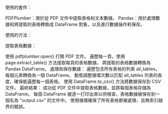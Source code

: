 使用的套件：

PDFPlumber：用於從 PDF 文件中提取表格和文本數據。
Pandas：用於處理數據和將提取的表格轉換成 DataFrame 對象，以及進行數據操作和保存。

使用的方法：

提取表格數據：

使用 pdfplumber.open() 打開 PDF 文件。
遍歷每一頁，使用 page.extract_table() 方法提取每頁的表格數據。
將提取的表格數據轉換為 Pandas DataFrame。
處理和保存數據：
遍歷包含所有表格的列表 all_tables，每個元素轉換為一個 DataFrame。
動態調整循環次數以匹配 all_tables 列表的長度，確保能遍歷每一個表格。
使用 DataFrame.to_csv() 方法將數據保存到 CSV 文件。
最終結果：
成功從 PDF 文件中提取表格數據，並將每個表格存儲為 DataFrame。
每個 DataFrame 被逐一打印出來以供檢查，表格數據被保存到一個名為 "output.csv" 的文件中。
使用循環確保了所有表格都被處理，且無索引越界的錯誤。
